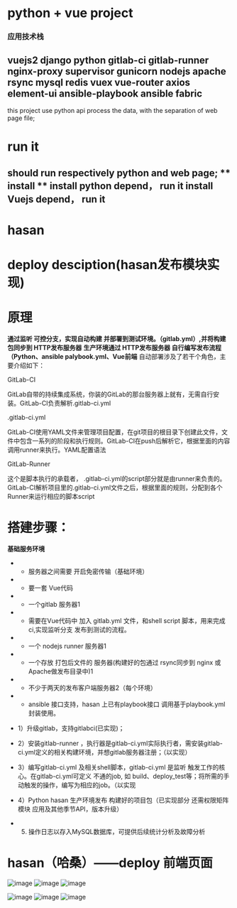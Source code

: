 # python + vue project
### 应用技术栈
**vuejs2
django
python
gitlab-ci
gitlab-runner
nginx-proxy
supervisor
gunicorn
nodejs
apache
rsync
mysql
redis
vuex
vue-router
axios
element-ui
ansible-playbook
ansible
fabric**
---
this project use python api process the data, with the separation of web page file;

# run it
should run respectively python and web page; 
** install **
install python depend， run it
install Vuejs depend， run it
---
# hasan
# deploy desciption(hasan发布模块实现)
# 原理

**通过监听 可控分支，实现自动构建 并部署到测试环境。（gitlab.yml）,并将构建包同步到 HTTP发布服务器**
**生产环境通过 HTTP发布服务器 自行编写发布流程（Python、ansible palybook.yml、Vue前端**
自动部署涉及了若干个角色，主要介绍如下：

GitLab-CI

GitLab自带的持续集成系统，你装的GitLab的那台服务器上就有，无需自行安装。GitLab-CI负责解析.gitlab-ci.yml

.gitlab-ci.yml

GitLab-CI使用YAML文件来管理项目配置，在git项目的根目录下创建此文件，文件中包含一系列的阶段和执行规则。GitLab-CI在push后解析它，根据里面的内容调用runner来执行。YAML配置语法

GitLab-Runner

这个是脚本执行的承载者， .gitlab-ci.yml的script部分就是由runner来负责的。GitLab-CI解析项目里的.gitlab-ci.yml文件之后，根据里面的规则，分配到各个Runner来运行相应的脚本script

# 搭建步骤：

**基础服务环境**
* - 服务器之间需要 开启免密传输（基础环境）
* - 要一套 Vue代码
* - 一个gitlab 服务器1
* - 需要在Vue代码中 加入 gitlab.yml 文件，和shell script 脚本，用来完成ci,实现监听分支 发布到测试的流程。 
* - 一个 nodejs runner 服务器1
* - 一个存放 打包后文件的 服务器(构建好的包通过 rsync同步到 nginx 或Apache做发布目录中)1
* - 不少于两天的发布客户端服务器2（每个环境）
* - ansible 接口支持，hasan 上已有playbook接口 调用基于playbook.yml 封装使用。

* 1）升级gitlab，支持gitlabci(已实现)；
* 2）安装gitlab-runner ，执行器是gitlab-ci.yml实际执行者，需安装gitlab-ci.yml定义的相关构建环境，并想gitlab服务器注册；（以实现）
* 3）编写gitlab-ci.yml 及相关shell脚本，gitlab-ci.yml 是监听 触发工作的核心。在gitlab-ci.yml可定义 不通的job, 如 build、deploy_test等；将所需的手动触发的操作，编写为相应的job。（以实现
* 4）Python hasan 生产环境发布 构建好的项目包（已实现部分 还需权限矩阵模块 应用及其他季节API，版本升级）
* 5) 操作日志以存入MySQL数据库，可提供后续统计分析及故障分析
# hasan（哈桑）——deploy 前端页面


![image](https://github.com/xiaofangl/hasan/blob/master/tupian/index.jpeg?raw=true)
![image](https://github.com/xiaofangl/hasan/blob/master/tupian/add.jpeg?raw=true)
![image](https://github.com/xiaofangl/hasan/blob/master/tupian/manage.jpeg?raw=true)

![image](https://github.com/xiaofangl/hasan/blob/master/tupian/deploy.jpeg?raw=true?)
![image](https://github.com/xiaofangl/hasan/blob/master/tupian/choose_branch.jpeg?raw=true)
![image](https://github.com/xiaofangl/hasan/blob/master/tupian/deploy_end.jpeg?raw=true)
